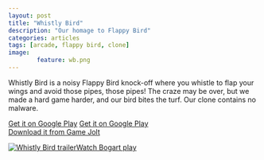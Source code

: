 ```yaml
---
layout: post
title: "Whistly Bird"
description: "Our homage to Flappy Bird"
categories: articles
tags: [arcade, flappy bird, clone]
image: 
        feature: wb.png
---
```

Whistly Bird is a noisy Flappy Bird knock-off where you whistle to flap your wings and avoid those pipes, those pipes! The craze may be over, but we made a hard game harder, and our bird bites the turf. Our clone contains no malware.

<a href="https://play.google.com/store/apps/details?id=com.oc.hummy.android" target="_blank">Get it on Google Play</a>
[Get it on Google Play](https://play.google.com/store/apps/details?id=com.oc.hummy.android)<br>
[Download it from Game Jolt](http://gamejolt.com/games/arcade/whistly-bird/29595/)

<a href="https://www.youtube.com/watch?v=b9J4DrBAoyI" target="_blank"><img src="https://i.ytimg.com/vi/b9J4DrBAoyI/mqdefault.jpg" 
alt="Whistly Bird trailer" />Watch Bogart play</a>


